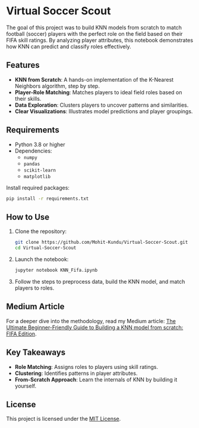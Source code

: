 # Virtual Soccer Scout

The goal of this project was to build KNN models from scratch to match football (soccer) players with the perfect role on the field based on their FIFA skill ratings. By analyzing player attributes, this notebook demonstrates how KNN can predict and classify roles effectively.

## Features
- **KNN from Scratch**: A hands-on implementation of the K-Nearest Neighbors algorithm, step by step.
- **Player-Role Matching**: Matches players to ideal field roles based on their skills.
- **Data Exploration**: Clusters players to uncover patterns and similarities.
- **Clear Visualizations**: Illustrates model predictions and player groupings.

## Requirements
- Python 3.8 or higher
- Dependencies:
  - `numpy`
  - `pandas`
  - `scikit-learn`
  - `matplotlib`

Install required packages:
```bash
pip install -r requirements.txt
```

## How to Use
1. Clone the repository:
   ```bash
   git clone https://github.com/Mohit-Kundu/Virtual-Soccer-Scout.git
   cd Virtual-Soccer-Scout
   ```
2. Launch the notebook:
   ```bash
   jupyter notebook KNN_Fifa.ipynb
   ```
3. Follow the steps to preprocess data, build the KNN model, and match players to roles.

## Medium Article
For a deeper dive into the methodology, read my Medium article: [The Ultimate Beginner-Friendly Guide to Building a KNN model from scratch: FIFA Edition]([https://medium.com/@moh8.kundu/the-ultimate-beginner-friendly-guide-to-building-a-knn-model-from-scratch-fifa-edition-a0fc74f3c49d).

## Key Takeaways
- **Role Matching**: Assigns roles to players using skill ratings.
- **Clustering**: Identifies patterns in player attributes.
- **From-Scratch Approach**: Learn the internals of KNN by building it yourself.

## License
This project is licensed under the [MIT License](LICENSE).
